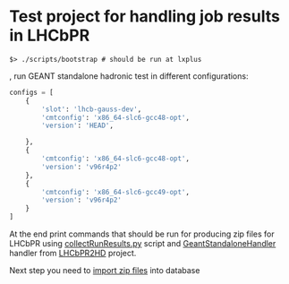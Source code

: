 # Test project for handling job results in LHCbPR

```
$> ./scripts/bootstrap # should be run at lxplus
```

, run GEANT standalone hadronic test in different configurations:

```python
configs = [
    {
        'slot': 'lhcb-gauss-dev',
        'cmtconfig': 'x86_64-slc6-gcc48-opt',
        'version': 'HEAD',

    },
    {
        'cmtconfig': 'x86_64-slc6-gcc48-opt',
        'version': 'v96r4p2'
    },
    {
        'cmtconfig': 'x86_64-slc6-gcc49-opt',
        'version': 'v96r4p2'
    }
]
```

At the end print commands that should be run for producing zip files for LHCbPR using [collectRunResults.py](https://gitlab.cern.ch/lhcb-core/LHCbPR2HD/blob/master/collectRunResults.py) script and [GeantStandaloneHandler](https://gitlab.cern.ch/lhcb-core/LHCbPR2HD/blob/master/handlers/GeantStandaloneHandler.py) handler from [LHCbPR2HD](https://gitlab.cern.ch/lhcb-core/LHCbPR2HD) project.

Next step you need to [import zip files](https://gitlab.cern.ch/lhcb-core/LHCbPR2BE#import-zip-files) into database

